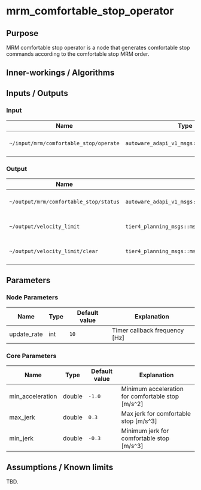 # mrm_comfortable_stop_operator

## Purpose

MRM comfortable stop operator is a node that generates comfortable stop commands according to the comfortable stop MRM order.

## Inner-workings / Algorithms

## Inputs / Outputs

### Input

| Name                                   | Type                                      | Description        |
|----------------------------------------|-------------------------------------------|--------------------|
| `~/input/mrm/comfortable_stop/operate` | `autoware_adapi_v1_msgs::srv::OperateMRM` | MRM exection order |

### Output

| Name                                   | Type                                                  | Description                  |
|----------------------------------------|-------------------------------------------------------|------------------------------|
| `~/output/mrm/comfortable_stop/status` | `autoware_adapi_v1_msgs::msg::MRMBehaviorStatus`      | MRM execution status         |
| `~/output/velocity_limit`              | `tier4_planning_msgs::msg::VelocityLimit`             | Velocity limit command       |
| `~/output/velocity_limit/clear`        | `tier4_planning_msgs::msg::VelocityLimitClearCommand` | Velocity limit clear command |

## Parameters

### Node Parameters

| Name        | Type | Default value | Explanation                   |
|-------------|------|---------------|-------------------------------|
| update_rate | int  | `10`          | Timer callback frequency [Hz] |

### Core Parameters

| Name             | Type   | Default value | Explanation                                       |
|------------------|--------|---------------|---------------------------------------------------|
| min_acceleration | double | `-1.0`        | Minimum acceleration for comfortable stop [m/s^2] |
| max_jerk         | double | `0.3`         | Max jerk for comfortable stop [m/s^3]             |
| min_jerk         | double | `-0.3`        | Minimum jerk for comfortable stop [m/s^3]         |

## Assumptions / Known limits

TBD.
